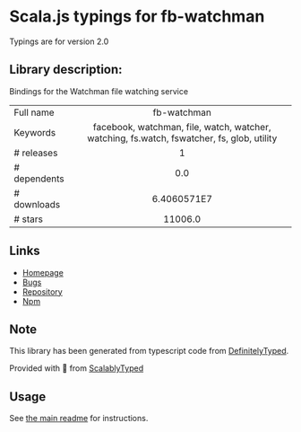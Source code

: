 
# Scala.js typings for fb-watchman

Typings are for version 2.0

## Library description:
Bindings for the Watchman file watching service

|                    |                 |
| ------------------ | :-------------: |
| Full name          | fb-watchman |
| Keywords           | facebook, watchman, file, watch, watcher, watching, fs.watch, fswatcher, fs, glob, utility |
| # releases         | 1 |
| # dependents       | 0.0 |
| # downloads        | 6.4060571E7 |
| # stars            | 11006.0 |

## Links
- [Homepage](https://facebook.github.io/watchman/)
- [Bugs](https://github.com/facebook/watchman/issues)
- [Repository](https://github.com/facebook/watchman)
- [Npm](https://www.npmjs.com/package/fb-watchman)
    


## Note
This library has been generated from typescript code from [DefinitelyTyped](https://definitelytyped.org).

Provided with :purple_heart: from [ScalablyTyped](https://github.com/oyvindberg/ScalablyTyped)

## Usage
See [the main readme](../../readme.md) for instructions.


